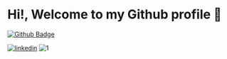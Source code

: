 # Hi!, Welcome to my Github profile   👋   
[![Github Badge](https://img.shields.io/badge/-Github-000?style=quare&labelColor=000&logo=Github&logoColor=white&link=link)](https://github.com/frkndnz)

[![linkedin](https://img.shields.io/badge/-Linkedin-blue?style=for-the-badge&logo=linkedin)](https://www.linkedin.com/in/furkandeniz1/)                                    ![1](https://github-readme-stats.vercel.app/api/top-langs/?username=Naereen&theme=blue-green) 
<!--
**frkndnz/frkndnz** is a ✨ _special_ ✨ repository because its `README.md` (this file) appears on your GitHub profile.


Here are some ideas to get you started:

- 🔭 I’m currently working on ...
- 🌱 I’m currently learning ...
- 👯 I’m looking to collaborate on ...
- 🤔 I’m looking for help with ...
- 💬 Ask me about ...
- 📫 How to reach me: ...
- 😄 Pronouns: ...
- ⚡ Fun fact: ...
-->

